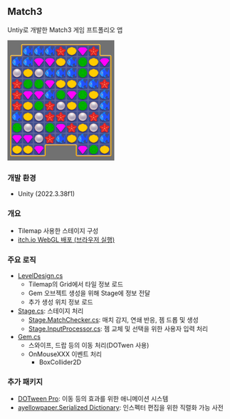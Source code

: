 ## Match3

Untiy로 개발한 Match3 게임 프트폴리오 앱


<img src="https://raw.githubusercontent.com/0step-Backup/PortfolioApp/refs/heads/main/Unity/Match3/%23%20public/cover.png" width="240" />

### 개발 환경
- Unity (2022.3.38f1)

### 개요
- Tilemap 사용한 스테이지 구성
- [itch.io WebGL 배포 (브라우저 실행)](https://scv-mech.itch.io/match-3)

### 주요 로직
- [LevelDesign.cs](https://github.com/0step-Backup/PortfolioApp/blob/main/Unity/Match3/Assets/Scripts/LevelDesign.cs)
  - Tilemap의 Grid에서 타일 정보 로드
  - Gem 오브젝트 생성을 위해 Stage에 정보 전달
  - 추가 생성 위치 정보 로드
- [Stage.cs](https://github.com/0step-Backup/PortfolioApp/blob/main/Unity/Match3/Assets/Scripts/Stage/Stage.cs): 스테이지 처리
  - [Stage.MatchChecker.cs](https://github.com/0step-Backup/PortfolioApp/blob/main/Unity/Match3/Assets/Scripts/Stage/Stage.MatchChecker.cs): 매치 감지, 연쇄 반응, 젬 드롭 및 생성
  - [Stage.InputProcessor.cs](https://github.com/0step-Backup/PortfolioApp/blob/main/Unity/Match3/Assets/Scripts/Stage/Stage.InputProcessor.cs): 젬 교체 및 선택을 위한 사용자 입력 처리
- [Gem.cs](https://github.com/0step-Backup/PortfolioApp/blob/main/Unity/Match3/Assets/Scripts/Node/Gem.cs)
  - 스와이프, 드랍 등의 이동 처리(DOTwen 사용)
  - OnMouseXXX 이벤트 처리
    - BoxCollider2D

### 추가 패키지
- [DOTween Pro](https://assetstore.unity.com/packages/tools/visual-scripting/dotween-pro-32416): 이동 등의 효과를 위한 애니메이션 시스템
- [ayellowpaper.Serialized Dictionary](https://assetstore.unity.com/packages/tools/utilities/serialized-dictionary-243052): 인스펙터 편집을 위한 직렬화 가능 사전